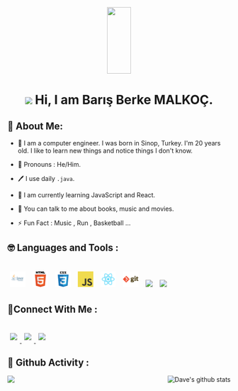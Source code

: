 <p align="center" width="100%">
    <img width="33%" src='https://avataaars.io/?avatarStyle=Transparent&topType=ShortHairShortWaved&accessoriesType=Blank&hairColor=Brown&facialHairType=BeardLight&facialHairColor=BrownDark&clotheType=Hoodie&clotheColor=PastelOrange&eyeType=Side&eyebrowType=FlatNatural&mouthType=Default&skinColor=Light' height=150px >
</p>

<div align="center">

# <img src="https://thumbs.gfycat.com/ImpressiveJampackedKinglet-max-1mb.gif" height=60px> Hi, I am Barış Berke MALKOÇ.

</div>

## 🤵 About Me:

- 📖 I am a computer engineer. I was born in Sinop, Turkey. I'm 20 years old. I like to learn new things and notice things I don't know.

- 🤨 Pronouns : He/Him.
- 🖊 I use daily `.java`.
- 🌱 I am currently learning JavaScript and React.
- 🎤 You can talk to me about books, music and movies.
- ⚡ Fun Fact : Music , Run , Basketball ...

## 🤓 Languages and Tools :

<br/>
<code><img height="35" style="padding:6px" src="https://raw.githubusercontent.com/github/explore/80688e429a7d4ef2fca1e82350fe8e3517d3494d/topics/java/java.png"></code>
<code><img height="35" style="padding:6px" src="https://raw.githubusercontent.com/github/explore/80688e429a7d4ef2fca1e82350fe8e3517d3494d/topics/html/html.png"></code>
<code><img height="35" style="padding:6px" src="https://raw.githubusercontent.com/github/explore/80688e429a7d4ef2fca1e82350fe8e3517d3494d/topics/css/css.png"></code>
<code><img height="35" style="padding:6px" src="https://raw.githubusercontent.com/github/explore/80688e429a7d4ef2fca1e82350fe8e3517d3494d/topics/javascript/javascript.png"></code>
<code><img height="35" style="padding:6px"  src="https://raw.githubusercontent.com/github/explore/80688e429a7d4ef2fca1e82350fe8e3517d3494d/topics/react/react.png"></code>
<code><img height="35" style="padding:6px" src="https://raw.githubusercontent.com/github/explore/80688e429a7d4ef2fca1e82350fe8e3517d3494d/topics/git/git.png"></code>
<code><img height="35" style="padding:6px" src="https://upload.wikimedia.org/wikipedia/commons/thumb/9/9a/Visual_Studio_Code_1.35_icon.svg/1024px-Visual_Studio_Code_1.35_icon.svg.png"></code>
<code><img height="35" style="padding:6px" src="https://upload.wikimedia.org/wikipedia/commons/d/d0/Eclipse-Luna-Logo.svg"></code>

<br/>

## 🤝Connect With Me :

<br/>

<a href="https://github.com/barismalkoc">
  <img  style="padding:6px" width="35px" src="https://upload.wikimedia.org/wikipedia/commons/thumb/a/ae/Github-desktop-logo-symbol.svg/1024px-Github-desktop-logo-symbol.svg.png" />
</a>

<a href="https://instagram.com/barisbmalkoc/">
  <img   style="padding:6px" width="35px" src="https://upload.wikimedia.org/wikipedia/commons/thumb/a/a5/Instagram_icon.png/600px-Instagram_icon.png" />
</a>

<a href="https://www.linkedin.com/in/bar%C4%B1%C5%9F-berke-malko%C3%A7-4b18841b3/">
  <img  style="padding:6px" width="35px" src="https://cdn3.iconfinder.com/data/icons/inficons/512/linkedin.png" />
</a>

## 👑 Github Activity :

<a href="https://github.com/barismalkoc">
  <img align="left" src="https://github-readme-stats.vercel.app/api/top-langs/?username=barismalkoc&theme=tokyonight" />
  </a>

<a href="https://github.com/barismalkoc">
 <img   align="right" src="https://github-readme-stats.vercel.app/api?username=barismalkoc&show_icons=true&theme=tokyonight&line_height=27" alt="Dave's github stats"/>
</a>

